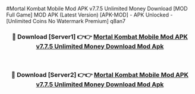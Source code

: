 #Mortal Kombat Mobile Mod APK v7.7.5 Unlimited Money Download [MOD Full Game] MOD APK (Latest Version) [APK-MOD] - APK Unlocked - [Unlimited Coins No Watermark Premium] q8an7



<div align="center">

<h3>🔴 Download [Server1] 👉👉 <a href="https://momento.my/?title=Mortal_Kombat_Mobile_Mod_APK_v7.7.5_Unlimited_Money_Download">Mortal Kombat Mobile Mod APK v7.7.5 Unlimited Money Download Mod Apk</a></h3><br>

<h3>🔴 Download [Server2] 👉👉 <a href="https://momento.my/?title=Mortal_Kombat_Mobile_Mod_APK_v7.7.5_Unlimited_Money_Download">Mortal Kombat Mobile Mod APK v7.7.5 Unlimited Money Download Mod Apk</a></h3>
</div>
